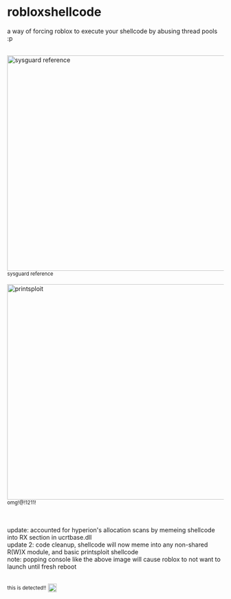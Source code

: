 # robloxshellcode

a way of forcing roblox to execute your shellcode by abusing thread pools :p

<br>
<img src="https://github.com/user-attachments/assets/b80b0c79-8ad6-4513-8f72-ba760167238a" alt="sysguard reference" width="566" height="500"><br><sup>sysguard reference</sup><br><br>
<img src="https://github.com/user-attachments/assets/777493f6-c727-4947-b0c1-bc66b8b40adf" alt="printsploit" width="944" height="500"><br><sup>omg!@!1211!</sup>

<br><br>
update: accounted for hyperion's allocation scans by memeing shellcode into RX section in ucrtbase.dll<br>
update 2: code cleanup, shellcode will now meme into any non-shared R(W)X module, and basic printsploit shellcode 
<br>note: popping console like the above image will cause roblox to not want to launch until fresh reboot

<br><sup>this is detected!!</sup>   <img src="https://em-content.zobj.net/content/2020/07/27/cry.png" alt="cry" width="20" height="20">
